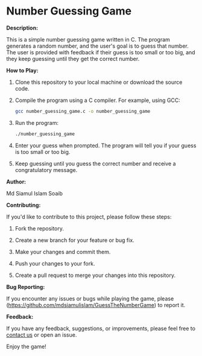 # Number Guessing Game

**Description:**

This is a simple number guessing game written in C. The program generates a random number, and the user's goal is to guess that number. The user is provided with feedback if their guess is too small or too big, and they keep guessing until they get the correct number.

**How to Play:**

1. Clone this repository to your local machine or download the source code.

2. Compile the program using a C compiler. For example, using GCC:

   ```bash
   gcc number_guessing_game.c -o number_guessing_game
   ```

3. Run the program:

   ```bash
   ./number_guessing_game
   ```

4. Enter your guess when prompted. The program will tell you if your guess is too small or too big.

5. Keep guessing until you guess the correct number and receive a congratulatory message.

**Author:**

Md Siamul Islam Soaib

**Contributing:**

If you'd like to contribute to this project, please follow these steps:

1. Fork the repository.

2. Create a new branch for your feature or bug fix.

3. Make your changes and commit them.

4. Push your changes to your fork.

5. Create a pull request to merge your changes into this repository.

**Bug Reporting:**

If you encounter any issues or bugs while playing the game, please (https://github.com/mdsiamulislam/GuessTheNumberGame) to report it.

**Feedback:**

If you have any feedback, suggestions, or improvements, please feel free to [contact us](mdsiamulislams@gmail.com) or open an issue.

Enjoy the game!
